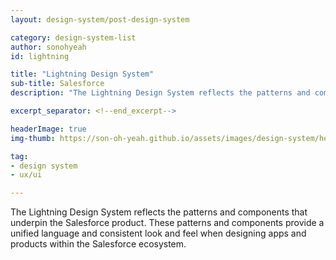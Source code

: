 ```yaml
---
layout: design-system/post-design-system

category: design-system-list
author: sonohyeah
id: lightning

title: "Lightning Design System"
sub-title: Salesforce
description: "The Lightning Design System reflects the patterns and components that underpin the Salesforce product. These patterns and components provide a unified language and consistent look and feel when designing apps and products within the Salesforce ecosystem."

excerpt_separator: <!--end_excerpt-->

headerImage: true
img-thumb: https://son-oh-yeah.github.io/assets/images/design-system/hero-bkg.png

tag:
- design system
- ux/ui

---
```


The Lightning Design System reflects the patterns and components that underpin the Salesforce product. These patterns and components provide a unified language and consistent look and feel when designing apps and products within the Salesforce ecosystem.
<!--end_excerpt-->